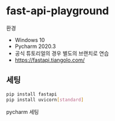 # fast-api-playground

환경
- Windows 10
- Pycharm 2020.3
- 공식 튜토리얼의 경우 별도의 브랜치로 연습
- https://fastapi.tiangolo.com/


## 세팅

```sh
pip install fastapi
pip install uvicorn[standard]
```

pycharm 세팅